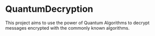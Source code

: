 # QuantumDecryption

This project aims to use the power of Quantum Algorithms to decrypt messages encrypted with the commonly known algorithms.
